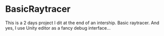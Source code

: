 # BasicRaytracer

This is a 2 days project I dit at the end of an intership.
Basic raytracer. And yes, I use Unity editor as a fancy debug interface...
